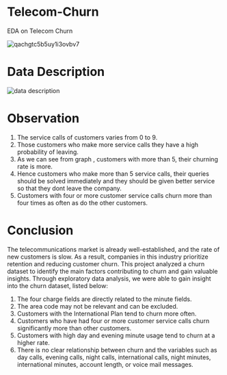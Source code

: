 # Telecom-Churn
EDA on Telecom Churn

![qachgtc5b5uy1i3ovbv7](https://user-images.githubusercontent.com/111626329/225087795-af730392-9e52-420a-833a-f83768cd4348.png)

# Data Description
![data description](https://user-images.githubusercontent.com/111626329/225087846-40fb6dc9-fdaf-430f-a5e8-45001ab03dd1.png)

# Observation 
1. The service calls of customers varies from 0 to 9. <br>
2. Those customers who make more service calls they have a high probability of leaving. <br>
3. As we can see from graph , customers with more than 5, their churning rate is more. <br>
4. Hence customers who make more than 5 service calls, their queries should be solved immediately and they should be given better service so that they dont leave the company. <br>
5. Customers with four or more customer service calls churn more than four times as often as do the other customers. <br>

# Conclusion
The telecommunications market is already well-established, and the rate of new customers is slow. As a result, companies in this industry prioritize retention and reducing customer churn. This project analyzed a churn dataset to identify the main factors contributing to churn and gain valuable insights. Through exploratory data analysis, we were able to gain insight into the churn dataset, listed below:

1. The four charge fields are directly related to the minute fields.
2. The area code may not be relevant and can be excluded.
3. Customers with the International Plan tend to churn more often.
4. Customers who have had four or more customer service calls churn significantly more than other customers.
5. Customers with high day and evening minute usage tend to churn at a higher rate.
6. There is no clear relationship between churn and the variables such as day calls, evening calls, night calls, international calls, night minutes, international minutes, account length, or voice mail messages.
